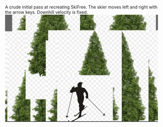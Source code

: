 A crude initial pass at recreating SkiFree. 
The skier moves left and right with the arrow keys. Downhill velocity is fixed.
![Screenshot](screenshot.png)